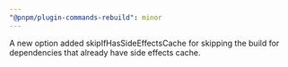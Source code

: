 ```yaml
---
"@pnpm/plugin-commands-rebuild": minor
---
```


A new option added skipIfHasSideEffectsCache for skipping the build for dependencies that already have side effects cache.
